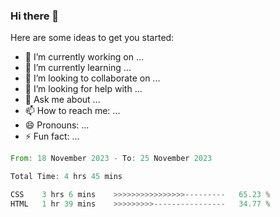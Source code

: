 ### Hi there 👋


Here are some ideas to get you started:

- 🔭 I’m currently working on ...
- 🌱 I’m currently learning ...
- 👯 I’m looking to collaborate on ...
- 🤔 I’m looking for help with ...
- 💬 Ask me about ...
- 📫 How to reach me: ...
- 😄 Pronouns: ...
- ⚡ Fun fact: ...


<!--START_SECTION:waka-->

```rust
From: 18 November 2023 - To: 25 November 2023

Total Time: 4 hrs 45 mins

CSS    3 hrs 6 mins    >>>>>>>>>>>>>>>>---------   65.23 %
HTML   1 hr 39 mins    >>>>>>>>>----------------   34.77 %
```

<!--END_SECTION:waka-->
